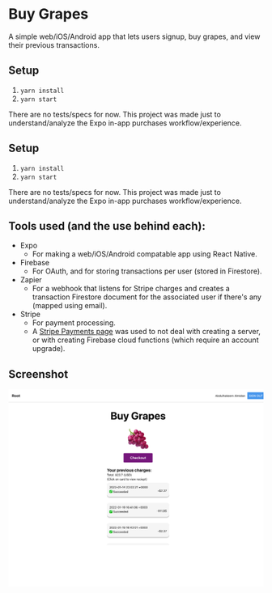 # Buy Grapes
A simple web/iOS/Android app that lets users signup, buy grapes, and view their previous transactions.

## Setup
1. `yarn install`
2. `yarn start`

There are no tests/specs for now. This project was made just to understand/analyze the Expo in-app purchases workflow/experience.

## Setup
1. `yarn install`
2. `yarn start`

There are no tests/specs for now. This project was made just to understand/analyze the Expo in-app purchases workflow/experience.

## Tools used (and the use behind each):
- Expo
  - For making a web/iOS/Android compatable app using React Native.
- Firebase
  - For OAuth, and for storing transactions per user (stored in Firestore).
- Zapier
  - For a webhook that listens for Stripe charges and creates a transaction Firestore document for the associated user if there's any (mapped using email).
- Stripe
  - For payment processing.
  - A [Stripe Payments page](https://stripe.com/docs/connect/creating-a-payments-page) was used to not deal with creating a server, or with creating Firebase cloud functions (which require an account upgrade).

## Screenshot
<img width="800px" src="assets/images/app_screenshot.png" />

